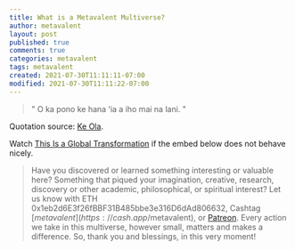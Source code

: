 ```yaml
---
title: What is a Metavalent Multiverse?
author: metavalent
layout: post
published: true
comments: true
categories: metavalent
tags: metavalent
created: 2021-07-30T11:11:11-07:00
modified: 2021-07-30T11:11:22-07:00
---
```


> " O ka pono ke hana ʻia a iho mai na lani. "

Quotation source: [Ke Ola](https://keolamagazine.com/ka-puana/proverb-2437/).

Watch [This Is a Global Transformation](https://youtu.be/WwnSTuJO8gQ
) if the embed below does not behave nicely. 

<div class="embed-container"><iframeloading="lazy" width="560" height="315" src="https://www.youtube.com/embed/WwnSTuJO8gQ" title="YouTube video player" frameborder="0" allow="accelerometer; autoplay; clipboard-write; encrypted-media; gyroscope; picture-in-picture" allowfullscreen></iframe></div>

> Have you discovered or learned something interesting or valuable here? Something that piqued your imagination, creative, research, discovery or other academic, philosophical, or spiritual interest? Let us know with ETH 0x1eb2d6E3f26fBBF31B485bbe3e316D6dAd806632, Cashtag [$metavalent](https://cash.app/$metavalent), or [Patreon](https://patreon.com/metavalent). Every action we take in this multiverse, however small, matters and makes a difference. So, thank you and blessings, in this very moment!
